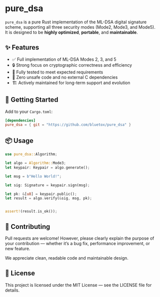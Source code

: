 # pure_dsa

`pure_dsa` is a pure Rust implementation of the ML-DSA digital signature scheme, supporting all three security modes (Mode2, Mode3, and Mode5).  
It is designed to be **highly optimized**, **portable**, and **maintainable**.

## ✨ Features

- ✅ Full implementation of ML-DSA Modes 2, 3, and 5
- 🔒 Strong focus on cryptographic correctness and efficiency
- 🧪 Fully tested to meet expected requirements
- 🧬 Zero unsafe code and no external C dependencies
- 🏗️ Actively maintained for long-term support and evolution

## 🚀 Getting Started

Add to your `Cargo.toml`:

```toml
[dependencies]
pure_dsa = { git = "https://github.com/bluetox/pure_dsa" }
```
## 📦 Usage

```rust
use pure_dsa::Algorithm;

let algo = Algorithm::Mode3;
let keypair: Keypair = algo.generate();

let msg = b"Hello World!";

let sig: Signature = keypair.sign(msg);

let pk: &[u8] = keypair.public();
let result = algo.verify(&sig, msg, pk);


assert!(result.is_ok());
```

## 🤝 Contributing

Pull requests are welcome!
However, please clearly explain the purpose of your contribution — whether it’s a bug fix, performance improvement, or new feature.

We appreciate clean, readable code and maintainable design.

## 📄 License

This project is licensed under the MIT License — see the LICENSE file for details.